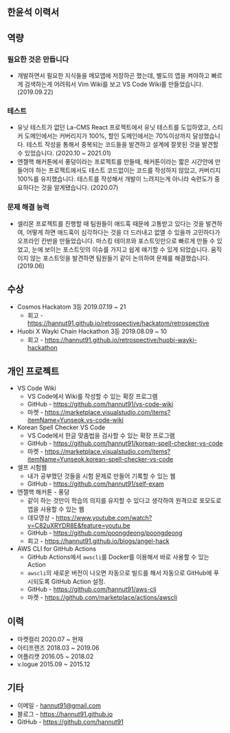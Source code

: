 ## 한윤석 이력서

## 역량

### 필요한 것은 만듭니다

* 개발하면서 필요한 지식들을 메모앱에 저장하곤 했는데, 별도의 앱을 켜야하고 빠르게 검색하는게 어려워서 Vim Wiki를 보고 VS Code Wiki를 만들었습니다. (2019.09.22)

### 테스트

* 유닛 테스트가 없던 La-CMS React 프로젝트에서 유닛 테스트를 도입하였고, 스티커 도메인에서는 커버리지가 100%, 할인 도메인에서는 70%이상까지 달성했습니다. 테스트 작성을 통해서 중복되는 코드들을 발견하고 설계에 잘못된 것을 발견할 수 있었습니다. (2020.10 ~ 2021.01)
* 엔젤핵 해커톤에서 풍덩이라는 프로젝트를 만들때, 해커톤이라는 짧은 시간안에 만들어야 하는 프로젝트에서도 테스트 코드없이는 코드를 작성하지 않았고, 커버리지 100%를 유지했습니다. 테스트를 작성해서 개발이 느려지는게 아니라 숙련도가 중요하다는 것을 알게됐습니다. (2020.07)

### 문제 해결 능력

* 셀리몬 프로젝트를 진행할 때 팀원들이 애드훅 때문에 고통받고 있다는 것을 발견하여, 어떻게 하면 애드훅이 심각하다는 것을 더 드러내고 없앨 수 있을까 고민하다가 오프라인 칸반을 만들었습니다. 마스킹 테이프와 포스트잇만으로 빠르게 만들 수 있었고, 눈에 보이는 포스트잇의 이슈를 가지고 쉽게 얘기할 수 있게 되었습니다. 움직이지 않는 포스트잇을 발견하면 팀원들기 같이 논의하여 문제를 해결했습니다. (2019.06)

## 수상

* Cosmos Hackatom 3등 2019.07.19 ~ 21
  * 회고 - https://hannut91.github.io/retrospective/hackatom/retrospective
* Huobi X Wayki Chain Hackathon 3등 2019.08.09 ~ 10
  * 회고 - https://hannut91.github.io/retrospective/huobi-wayki-hackathon

## 개인 프로젝트

* VS Code Wiki
  * VS Code에서 Wiki를 작성할 수 있는 확장 프로그램
  * GitHub - https://github.com/hannut91/vs-code-wiki
  * 마켓 - https://marketplace.visualstudio.com/items?itemName=Yunseok.vs-code-wiki
* Korean Spell Checker VS Code
  * VS Code에서 한글 맞춤법을 검사할 수 있는 확장 프로그램
  * GitHub - https://github.com/hannut91/korean-spell-checker-vs-code
  * 마켓 - https://marketplace.visualstudio.com/items?itemName=Yunseok.korean-spell-checker-vs-code
* 셀프 시험웹
  * 내가 공부했던 것들을 시험 문제로 만들어 기록할 수 있는 웹
  * GitHub - https://github.com/hannut91/self-exam
* 엔젤핵 해커톤 - 풍덩
  * 같이 하는 것만이 학습의 의지를 유지할 수 있다고 생각하여 원격으로 포모도로앱을 사용할 수 있는 웹
  * 데모영상 - https://www.youtube.com/watch?v=C82uXRYDR8E&feature=youtu.be
  * GitHub - https://github.com/poongdeong/poongdeong
  * 회고 - https://hannut91.github.io/blogs/angel-hack
* AWS CLI for GitHub Actions
  * GitHub Actions에서 `awscli`를 Docker를 이용해서 바로 사용할 수 있는 Action
  * `awscli`의 새로운 버전이 나오면 자동으로 빌드를 해서 자동으로 GitHub에 푸시되도록 GitHub Action 설정.
  * GitHub - https://github.com/hannut91/aws-cli
  * 마켓 - https://github.com/marketplace/actions/awscli

## 이력

* 마켓컬리 2020.07 ~ 현재
* 아티프렌즈 2018.03 ~ 2019.06
* 어플리캣 2016.05 ~ 2018.02
* v.logue 2015.09 ~ 2015.12

## 기타

* 이메일 - hannut91@gmail.com
* 블로그 - https://hannut91.github.io
* GitHub - https://github.com/hannut91
